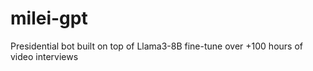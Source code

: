 # milei-gpt
Presidential bot built on top of Llama3-8B fine-tune over +100 hours of video interviews
